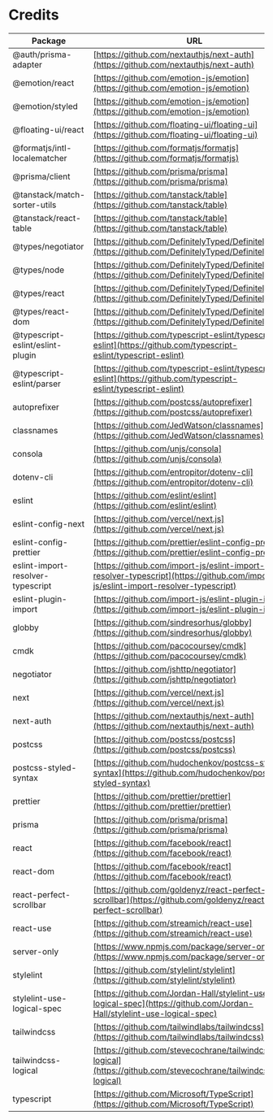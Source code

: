 # Credits

| Package                             | URL                                                            | License              |
| ----------------------------------- | -------------------------------------------------------------- | -------------------- |
| @auth/prisma-adapter                | [https://github.com/nextauthjs/next-auth](https://github.com/nextauthjs/next-auth) | ISC |
| @emotion/react                      | [https://github.com/emotion-js/emotion](https://github.com/emotion-js/emotion) | MIT |
| @emotion/styled                     | [https://github.com/emotion-js/emotion](https://github.com/emotion-js/emotion) | MIT |
| @floating-ui/react                  | [https://github.com/floating-ui/floating-ui](https://github.com/floating-ui/floating-ui) | MIT |
| @formatjs/intl-localematcher        | [https://github.com/formatjs/formatjs](https://github.com/formatjs/formatjs) | MIT |
| @prisma/client                      | [https://github.com/prisma/prisma](https://github.com/prisma/prisma) | Apache-2.0 |
| @tanstack/match-sorter-utils        | [https://github.com/tanstack/table](https://github.com/tanstack/table) | MIT |
| @tanstack/react-table               | [https://github.com/tanstack/table](https://github.com/tanstack/table) | MIT |
| @types/negotiator                   | [https://github.com/DefinitelyTyped/DefinitelyTyped](https://github.com/DefinitelyTyped/DefinitelyTyped) | MIT |
| @types/node                         | [https://github.com/DefinitelyTyped/DefinitelyTyped](https://github.com/DefinitelyTyped/DefinitelyTyped) | MIT |
| @types/react                        | [https://github.com/DefinitelyTyped/DefinitelyTyped](https://github.com/DefinitelyTyped/DefinitelyTyped) | MIT |
| @types/react-dom                    | [https://github.com/DefinitelyTyped/DefinitelyTyped](https://github.com/DefinitelyTyped/DefinitelyTyped) | MIT |
| @typescript-eslint/eslint-plugin    | [https://github.com/typescript-eslint/typescript-eslint](https://github.com/typescript-eslint/typescript-eslint) | MIT |
| @typescript-eslint/parser           | [https://github.com/typescript-eslint/typescript-eslint](https://github.com/typescript-eslint/typescript-eslint) | BSD-2-Clause |
| autoprefixer                        | [https://github.com/postcss/autoprefixer](https://github.com/postcss/autoprefixer) | MIT |
| classnames                          | [https://github.com/JedWatson/classnames](https://github.com/JedWatson/classnames) | MIT |
| consola                             | [https://github.com/unjs/consola](https://github.com/unjs/consola) | MIT |
| dotenv-cli                          | [https://github.com/entropitor/dotenv-cli](https://github.com/entropitor/dotenv-cli) | MIT |
| eslint                              | [https://github.com/eslint/eslint](https://github.com/eslint/eslint) | MIT |
| eslint-config-next                  | [https://github.com/vercel/next.js](https://github.com/vercel/next.js) | MIT |
| eslint-config-prettier              | [https://github.com/prettier/eslint-config-prettier](https://github.com/prettier/eslint-config-prettier) | MIT |
| eslint-import-resolver-typescript   | [https://github.com/import-js/eslint-import-resolver-typescript](https://github.com/import-js/eslint-import-resolver-typescript) | ISC |
| eslint-plugin-import                | [https://github.com/import-js/eslint-plugin-import](https://github.com/import-js/eslint-plugin-import) | MIT |
| globby                              | [https://github.com/sindresorhus/globby](https://github.com/sindresorhus/globby) | MIT |
| cmdk                                | [https://github.com/pacocoursey/cmdk](https://github.com/pacocoursey/cmdk) | MIT |
| negotiator                          | [https://github.com/jshttp/negotiator](https://github.com/jshttp/negotiator) | MIT |
| next                                | [https://github.com/vercel/next.js](https://github.com/vercel/next.js) | MIT |
| next-auth                           | [https://github.com/nextauthjs/next-auth](https://github.com/nextauthjs/next-auth) | ISC |
| postcss                             | [https://github.com/postcss/postcss](https://github.com/postcss/postcss) | MIT |
| postcss-styled-syntax               | [https://github.com/hudochenkov/postcss-styled-syntax](https://github.com/hudochenkov/postcss-styled-syntax) | MIT |
| prettier                            | [https://github.com/prettier/prettier](https://github.com/prettier/prettier) | MIT |
| prisma                              | [https://github.com/prisma/prisma](https://github.com/prisma/prisma) | Apache-2.0 |
| react                               | [https://github.com/facebook/react](https://github.com/facebook/react) | MIT |
| react-dom                           | [https://github.com/facebook/react](https://github.com/facebook/react) | MIT |
| react-perfect-scrollbar             | [https://github.com/goldenyz/react-perfect-scrollbar](https://github.com/goldenyz/react-perfect-scrollbar) | MIT |
| react-use                           | [https://github.com/streamich/react-use](https://github.com/streamich/react-use) | The Unlicense |
| server-only                         | [https://www.npmjs.com/package/server-only](https://www.npmjs.com/package/server-only) | MIT |
| stylelint                           | [https://github.com/stylelint/stylelint](https://github.com/stylelint/stylelint) | MIT |
| stylelint-use-logical-spec          | [https://github.com/Jordan-Hall/stylelint-use-logical-spec](https://github.com/Jordan-Hall/stylelint-use-logical-spec) | CC0-1.0 |
| tailwindcss                         | [https://github.com/tailwindlabs/tailwindcss](https://github.com/tailwindlabs/tailwindcss) | MIT |
| tailwindcss-logical                 | [https://github.com/stevecochrane/tailwindcss-logical](https://github.com/stevecochrane/tailwindcss-logical) | ISC |
| typescript                          | [https://github.com/Microsoft/TypeScript](https://github.com/Microsoft/TypeScript) | Apache-2.0 |
